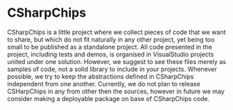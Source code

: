 # CSharpChips
CSharpChips is a little project where we collect pieces of code that we want to share, but which do not fit naturally in any other project, yet being too small to be published as a standalone project. All code presented in the project, including tests and demos, is organised in VisualStudio projects united under one solution. However, we suggest to see these files merely as samples of code, not a solid library to include in your projects. Whenever possible, we try to keep the abstractions defined in CSharpChips independent from one another. Currently, we do not plan to release CSHarpChips in any from other then the sources, however in future we may consider making a deployable package on base of CSharpChips code.

